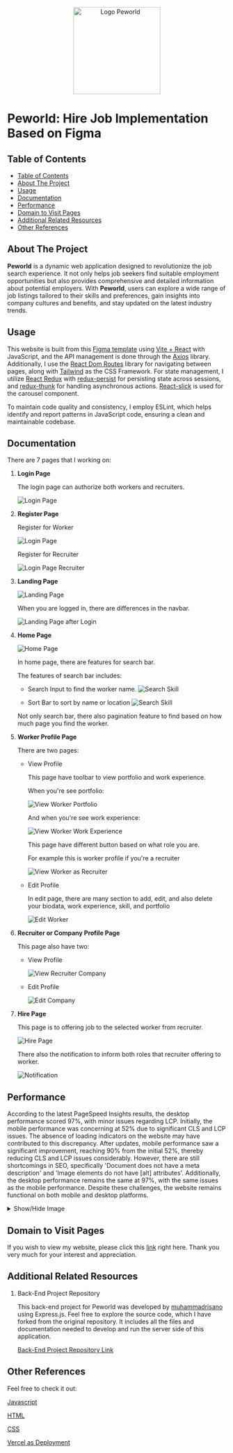 <div align="center">
  <img src="./src/assets/img/header-logo.png" alt="Logo Peworld" width="200"/>
</div>

# Peworld: Hire Job Implementation Based on Figma

## Table of Contents

- [Table of Contents](#table-of-contents)
- [About The Project](#about-the-project)
- [Usage](#usage)
- [Documentation](#documentation)
- [Performance](#performance)
- [Domain to Visit Pages](#domain-to-visit-pages)
- [Additional Related Resources](#additional-related-resources)
- [Other References](#other-references)

## About The Project

**Peworld** is a dynamic web application designed to revolutionize the job search experience. It not only helps job seekers find suitable employment opportunities but also provides comprehensive and detailed information about potential employers. With **Peworld**, users can explore a wide range of job listings tailored to their skills and preferences, gain insights into company cultures and benefits, and stay updated on the latest industry trends.

## Usage

This website is built from this [Figma template](https://www.figma.com/design/ZhfxykSA0qzko0PMs9aPOp/HireJob?node-id=67-0&t=l9ZG0nyceo9PbVaE-0) using [Vite + React](https://vitejs.dev/) with JavaScript, and the API management is done through the [Axios](https://axios-http.com/) library. Additionally, I use the [React Dom Routes](https://reactrouter.com/en/main) library for navigating between pages, along with [Tailwind](https://tailwindcss.com/) as the CSS Framework. For state management, I utilize [React Redux](https://redux.js.org/) with [redux-persist](https://github.com/rt2zz/redux-persist) for persisting state across sessions, and [redux-thunk](https://github.com/reduxjs/redux-thunk) for handling asynchronous actions. [React-slick](https://react-slick.neostack.com/) is used for the carousel component.

To maintain code quality and consistency, I employ ESLint, which helps identify and report patterns in JavaScript code, ensuring a clean and maintainable codebase.

## Documentation

There are 7 pages that I working on:

1.  **Login Page**

    The login page can authorize both workers and recruiters.

    ![Login Page](./public/screenshots/Login-Page.png)

2.  **Register Page**

    Register for Worker

    ![Login Page](./public/screenshots/Register-Page.png)

    Register for Recruiter

    ![Login Page Recruiter](./public/screenshots/Register-Recruiter-Page.png)

3.  **Landing Page**

    ![Landing Page](./public/screenshots/Landing-Page.png)

    When you are logged in, there are differences in the navbar.

    ![Landing Page after Login](./public/screenshots/Landing-Page-After-Login.png)

4.  **Home Page**

    ![Home Page](./public/screenshots/Home-Page.png)

    In home page, there are features for search bar.

    The features of search bar includes:

    - Search Input to find the worker name.
      ![Search Skill](./public/screenshots/Home-Page-Search-Input.png)

    - Sort Bar to sort by name or location
      ![Search Skill](./public/screenshots/Home-Page-Sort-Bar.png)

    Not only search bar, there also pagination feature to find based on how much page you find the worker.

5.  **Worker Profile Page**

    There are two pages:

    - View Profile

      This page have toolbar to view portfolio and work experience.

      When you're see portfolio:

      ![View Worker Portfolio](./public/screenshots/View-Worker-Page-Portofolio-As-Worker.png)

      And when you're see work experience:

      ![View Worker Work Experience](./public/screenshots/View-Worker-Page-WorkExp-As-Worker.png)

      This page have different button based on what role you are.

      For example this is worker profile if you're a recruiter

      ![View Worker as Recruiter](./public/screenshots/View-Worker-As-Recruiter.png)

    - Edit Profile

      In edit page, there are many section to add, edit, and also delete your biodata, work experience, skill, and portfolio

      ![Edit Worker](./public/screenshots/Edit-Worker-Page.png)

6.  **Recruiter or Company Profile Page**

    This page also have two:

    - View Profile

      ![View Recruiter Company](./public/screenshots/View-Recruiter-Page.png)

    - Edit Profile

      ![Edit Company](./public/screenshots/Edit-Recruiter-Page.png)

7.  **Hire Page**

    This page is to offering job to the selected worker from recruiter.

    ![Hire Page](./public/screenshots/Hire-Page.png)

    There also the notification to inform both roles that recruiter offering to worker.

    ![Notification](./public/screenshots/Notification-After-Hire-Worker.png)

## Performance

According to the latest PageSpeed Insights results, the desktop performance scored 97%, with minor issues regarding LCP. Initially, the mobile performance was concerning at 52% due to significant CLS and LCP issues. The absence of loading indicators on the website may have contributed to this discrepancy. After updates, mobile performance saw a significant improvement, reaching 90% from the initial 52%, thereby reducing CLS and LCP issues considerably. However, there are still shortcomings in SEO, specifically 'Document does not have a meta description' and 'Image elements do not have [alt] attributes'. Additionally, the desktop performance remains the same at 97%, with the same issues as the mobile performance. Despite these challenges, the website remains functional on both mobile and desktop platforms.

<details>
  <summary>Show/Hide Image</summary>
  <br>
  <img src="./public/screenshots/Performance-Mobile.png" alt="Performance Mobile">
  <img src="./public/screenshots/Performance-Desktop.png" alt="Performance Desktop">
</details>

## Domain to Visit Pages

If you wish to view my website, please click this [link](https://peworld-hirejob.vercel.app/) right here. Thank you very much for your interest and appreciation.

## Additional Related Resources

1. Back-End Project Repository

   This back-end project for Peworld was developed by [muhammadrisano](https://github.com/muhammadrisano) using Express.js. Feel free to explore the source code, which I have forked from the original repository. It includes all the files and documentation needed to develop and run the server side of this application.

   [Back-End Project Repository Link](https://github.com/harbanery/be-peworld-hirejob-figma)

<!-- 2. API Documentation with Postman

   Access the complete API documentation for the Peworld project, also created by [muhammadrisano](https://github.com/muhammadrisano). Use Postman to test endpoints and understand the structure and functionality of the available APIs in this project.

   [Postman Link](https://documenter.getpostman.com/view/7675329/2s9YysDhDY#d67edcdf-e1ef-468b-9877-2c3e930c82a9) -->

## Other References

Feel free to check it out:

[Javascript](https://www.w3schools.com/js/)

[HTML](https://www.w3schools.com/html/)

[CSS](https://www.w3schools.com/css/)

[Vercel as Deployment](https://vercel.com/)
